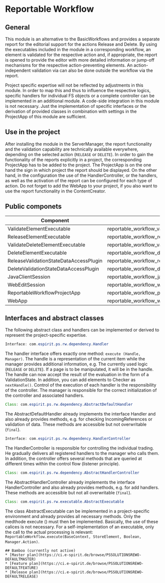 # Reportable Workflow

## General
This module is an alternative to the BasicWorkflows and provides a separate report for the editorial support for the actions Release and Delete. By using the executables included in the module in a corresponding workflow, an element is validated for the respective action and, if appropriate, the report is opened to provide the editor with more detailed information or jump-off mechanisms for the respective action-preventing elements. An action-independent validation via can also be done outside the workflow via the report.

Project specific expertise will not be reflected by adjustments in this module. In order to map this and thus to influence the respective logics, specific handlers for individual FS objects or a complete controller can be implemented in an additional module. A code-side integration in this module is not necessary. Just the implementation of specific interfaces or the derivation of provided classes in combination with settings in the ProjectApp of this module are sufficient.


## Use in the project
After installing the module in the ServerManager, the report functionality and the validation capability are technically available everywhere, depending on the selected action (`RELEASE` or `DELETE`). In order to gain the functionality of the reports explicitly in a project, the corresponding ProjectApp has to be added to the project. The ProjectApp is on the one hand the sign in which project the report should be displayed. On the other hand, in the configuration the use of the HandlerController, or the handlers, as well as the activation of the report can be configured for each type of action.
Do not forget to add the WebApp to your project, if you also want to use the report functionality in the ContentCreator.


## Public componets
| Component | technical name |
| --- | --- |
| ValidateElementExecutable | reportable_workflow_validate_release_element_executable bla |
| ReleaseElementExecutable | reportable_workflow_release_element_executable |
| ValidateDeleteElementExecutable | reportable_workflow_validate_delete_element_executable |
| DeleteElementExecutable | reportable_workflow_delete_element_executable |
| ReleaseValidationStateDataAccessPlugin | reportable_workflow_release_validation_state_data_access_plugin |
| DeleteValidationStateDataAccessPlugin | reportable_workflow_delete_validation_state_data_access_plugin |
| JavaClientSession | reportable_workflow_java_client_session |
| WebEditSession | reportable_workflow_web_edit_session |
| ReportableWorkflowProjectApp | reportable_workflow_projectapp |
| WebApp | reportable_workflow_web_app |

## Interfaces and abstract classes
The following abstract class and handlers can be implemented or derived to represent the project-specific expertise.

```java
Interface: com.espirit.ps.rw.dependency.Handler
```
The handler interface offers exactly one method: ```execute (Handle, Manager)```. The handle is a representation of the current item while the manager provides additional information, e.g. The currently used logic (```RELEASE``` or ```DELETE```). If a page is to be manipulated, it will be in the handle. The handle can now accept the result of the evaluation in the form of a ValidationState. In addition, you can add elements to Checker as ```nextHandle()```. Control of the execution of each handler is the responsibility of the controller. The manager is responsible for the correct initialization of the controller and associated handlers.

```java
Class: com.espirit.ps.rw.dependency.AbstractDefaultHandler
```
The AbstractDefaultHandler already implements the interface Handler and also already provides methods, e.g. for checking IncomingReferences or validation of data. These methods are accessible but not overwritable (`final`).

```java
Interface: com.espirit.ps.rw.dependency.HandlerController
```
The HandlerController is responsible for controlling the individual trading. He gradually delivers all registered handlers to the manager who calls them. In addition, the controller offers several methods that are queried at different times within the control flow (listener principle).

```java
Class: com.espirit.ps.rw.dependency.AbstractHandlerController
```
The AbstractHandlerController already implements the interface HandlerController and also already provides methods, e.g. for add handlers. These methods are accessible but not all overwritable (`final`).

```java
Class: com.espirit.ps.rw.executable.AbstractExecutable
```
The class AbstractExecutable can be implemented in a project-specific environment and already provides all necessary methods. Only the medthode execute () must then be implemented. Basically, the use of these calices is not necessary. For a self-implementation of an executable, only the call to the actual processing is relevant:
`ReportableWorkflow.execute(BaseContext, StoreElement, Boolean, Manager.Action)`.

```
## Bamboo (currently not active)
* [Master plan](https://ci.e-spirit.de/browse/PSSOLUTIONSREWO-DEFAULTMASTER)
* [Feature plan](https://ci.e-spirit.de/browse/PSSOLUTIONSREWO-DEFAULTFEATURE)
* [Release plan](https://ci.e-spirit.de/browse/PSSOLUTIONSREWO-DEFAULTRELEASE)
```
